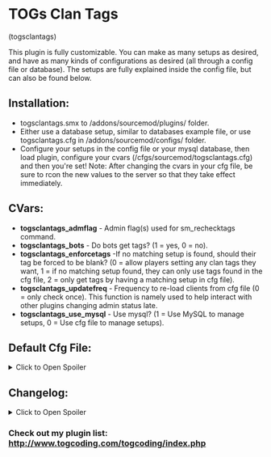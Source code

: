 # TOGs Clan Tags
(togsclantags)

This plugin is fully customizable. You can make as many setups as desired, and have as many kinds of configurations as desired (all through a config file or database). The setups are fully explained inside the config file, but can also be found below.



## Installation:
* togsclantags.smx to /addons/sourcemod/plugins/ folder.
* Either use a database setup, similar to databases example file, or use togsclantags.cfg in /addons/sourcemod/configs/ folder.
* Configure your setups in the config file or your mysql database, then load plugin, configure your cvars (/cfgs/sourcemod/togsclantags.cfg) and then you're set! Note: After changing the cvars in your cfg file, be sure to rcon the new values to the server so that they take effect immediately.



## CVars:
* **togsclantags_admflag** - Admin flag(s) used for sm_rechecktags command.
* **togsclantags_bots** - Do bots get tags? (1 = yes, 0 = no).
* **togsclantags_enforcetags** -If no matching setup is found, should their tag be forced to be blank? (0 = allow players setting any clan tags they want, 1 = if no matching setup found, they can only use tags found in the cfg file, 2 = only get tags by having a matching setup in cfg file).
* **togsclantags_updatefreq** - Frequency to re-load clients from cfg file (0 = only check once). This function is namely used to help interact with other plugins changing admin status late.
* **togsclantags_use_mysql** - Use mysql? (1 = Use MySQL to manage setups, 0 = Use cfg file to manage setups).



## Default Cfg File:
<details><summary>Click to Open Spoiler</summary>
<p>
<pre><code>
//////////////////////////////////////////////////////////////////
//
// SAMPLE SETUP:
//
//		"Title"											<- This can be anything. I suggest making it something indicating what the setup is for.
//		{
//			"enabled"	"1"								<- Entering "0" here will disable a setup entirely, except as allowable tags for togsclantags_enforcetags = 1 (combo with "exclude" to block that part as well). If omitted, 1 is assumed.
//			"flag"		"INPUT"							<- There are 3 kinds of inputs. See below.
//			"tag"		"[SOME TAG]"					<- Tag.
//			"ignore"	"1"								<- Typically not included. Applies "ignore" setup to client. See below.
//			"exclude"	"1"								<- Either 0 or 1 should be entered here. If omitted, 0 is assumed. If cvar togsclantags_enforcetags = 1, 
//		}												   then "0" includes this tag as an allowed tag when no matching setups are found. "1" excludes the tag from the allowable tags list.
//
//////////////////////////////////////////////////////////////////
//
// INPUTS AND ORDER OF OPERATION:
//
// The player will get the first tag that matches them. So, a general order of setups is: Bot setup -> Steam ID setups -> group setups.
//
// BOT: This setup will apply to all bots, and only to bots.
//
// Steam ID (STEAM_X:X:XXXXXXX format): This will apply only to the player whose steam ID it is. 
// 		Note: The plugin checks both "STEAM_0" and "STEAM_1" (steam universe 0 and 1), so if you put the wrong one in, it still works.
//
// Groups: This is a single, multiple, or multiple sets of admin flags.
// 		e.g. Setting the flag as "a" requires players to have the "a" flag to be considered a match.
// 		e.g. "at" requires players to have both the "a" AND "t" flags to be considered a match.
// 		e.g. "a;t" requires players to have either the "a" OR "t" flags to be considered a match.
// 		e.g. "at;b" requires players to have EITHER: (both the "a" AND "t" flags), OR the "b" flag.
// 			If either of the two conditions apply, they are considered a match.
// 		Note: "public" and empty quotes ("") make the access available to all.
//
// "ignore" Setup: When this key-value is included in a setup, you can leave out the "tag" key-value, since it wont be read anyways.
//		The purpose of this key-value is to make exceptions for groups.
//		e.g. PlayerA doesnt want the group tag that is applied to all donators with flag "a".
//		Instead, you could make them a personal setup, using their steam ID as the flag, but with the "ignore" key-value.
//		This setup is read first (assuming you put it above the other one), and they exit the function without a tag.
//
//////////////////////////////////////////////////////////////////
// Note: Do not change the word "Setups" in the line below, else the plugin will not read this file.
"Setups"
{
	"Bot setup"
	{
		"flag"		"BOT"
		"tag"		"[BOT TAG]"
		"exclude"	"1"		//this tag is NOT included in the allowable tags list when togsclantags_enforcetags = 1
	}
	"Some Players Setup to Ignore Avoid VIP Group Tag"
	{
		"flag"		"STEAM_0:1:1234567"
		"ignore"	"1"
		"exclude"	"1"		//this tag is NOT included in the allowable tags list when togsclantags_enforcetags = 1
	}
	"Some player"
	{
		"flag"		"STEAM_0:1:1234567"
		"tag"		"[SOME TAG]"
		"exclude"	"1"		//this tag is NOT included in the allowable tags list when togsclantags_enforcetags = 1
	}
	"Some guy"
	{
		"enabled"	"0"		//this setup is disabled! The tag is also not in the allowable tags list when togsclantags_enforcetags = 1
		"flag"		"STEAM_0:1:9876554"
		"tag"		"[ANOTHER TAG]"
		"exclude"	"1"		//this tag is NOT included in the allowable tags list when togsclantags_enforcetags = 1
	}
	"Admin Tag"
	{
		"flag"		"b"
		"tag"		"[ADMIN]"
		"exclude"	"0"		//this tag IS INCLUDED in the allowable tags list when togsclantags_enforcetags = 1
	}
	"VIP Group"
	{
		"flag"		"aost"
		"tag"		"[VIP]"	 //this tag IS INCLUDED in the allowable tags list when togsclantags_enforcetags = 1
	}
	"Some other tag"
	{
		"flag"		"a;st"
		"tag"		"[MEMBER]"	 //this tag IS INCLUDED in the allowable tags list when togsclantags_enforcetags = 1
	}
}
</code></pre>
</p>
</details>



## Changelog:
<details><summary>Click to Open Spoiler</summary>
<p>
<b>2.2.0</b>
<li>Fixed an improper indexing of a_sSteamIDs in GetTags.</li>
<li>Added debug cvar and full debug code.</li>
<li>Converted several things to use 1.8 syntax classes (methodmaps) where they weren't before.</li>
<li>Modidied the GetTags function a bit.</li>
<li>Added IsValidClient check inside GetTags, though i believe it was filtered in the calling functions, but perhaps not each instance.</li>
<b>2.1.4</b>
<li>Added spec cmd hooks.</li>
<b>2.1.3</b>
<li>Accidently returned Plugin_Handled instead of Plugin_Continue on the hooks for jointeam and joinclass. Fixed that.</li>
<b>2.1.2</b>
<li>Removed if(!g_hUseMySQL.BoolValue){} in Event_Recheck. I dont recall why that check was there...</li>
<li>Added hooks for jointeam and joinclass commands. Previously, only the player_team event was being hooked.</li>
<b>2.1.1</b>
<li>Added check in flags section to filter out new steam ID types.</li>
<li>Fixed index error in new steam ID array.</li>
<li>Added check for if client is authorized when getting the 4 steam IDs, else loop client.</li>
<b>2.1.0</b>
<li>Added native to reload plugin.</li>
<li>Added native to check if using mysql.</li>
<li>Added plugin library registration.</li>
<li>Added check for NULL server_ip field in mysql (previously, it checked for blanks (''), so this was added to be extra safe, not due to any problems).</li>
<li>Added `dont_remove` column to support other plugins that are adding into the database. Default = 1. Plugins adding in setups can add it with a 0 to be able to override their own and know it is safe.</li>
<li>Added code so that setups using steam IDs can use AuthId_Steam2 (both universe 0 and 1), AuthId_Steam3, or AuthId_SteamID64.</li>
<li>Changed cvars to use methodmaps.</li>
<b>2.0.1</b>
<li>Added check for blank IP before running queries just to be safe.</li>
<b>2.0</b>
<li>Converted to 1.8 syntax.</li>
<li>Added option to use mysql DB and recoded plugin to support either MySQL or kv file.</li>
<li>Added "enabled" key value.</li>
<li>Edited documentation to include "exclude" key-value.</li>
<li>Added cache of all setups.</li>
<li>Added round-end re-check of DB setups count for checking if a new setup has been added.</li>
<b>1.5</b>
<li>Added "ignore" kv.</li>
<b>1.4</b>
<li>Edited togsclantags_enforcetags cvar: was missing 'c' in name, and added an option to allow tags if they exist in the cfg.</li>
<b>1.3</b>
<li>Minor edits to make sure clients load tag when spawning in late, etc.</li>
<b>1.2</b>
<li>Added OnRebuildAdminCache event.</li>
<li>Added cvar for rechecking client against cfg file on a configurable interval. This was added so that the plugin can interact with other plugins that dont fwd admin cache changes properly.</li>
<b>1.1</b>
<li>Fixed memory leak due to missing a CloseHandle on one of the returns.</li>
<b>1.0</b>
<li>Plugin coded for private. Released to Allied Modders after suggestion from requester.</li>
</p>
</details>






### Check out my plugin list: http://www.togcoding.com/togcoding/index.php
